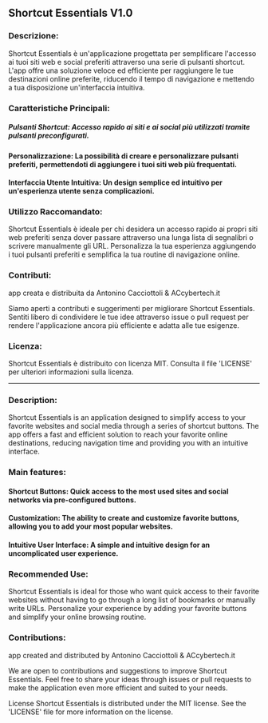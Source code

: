 ## Shortcut Essentials V1.0  
### Descrizione:
Shortcut Essentials è un'applicazione progettata per semplificare l'accesso ai tuoi siti web e social preferiti attraverso una serie di pulsanti shortcut. L'app offre una soluzione veloce ed efficiente per raggiungere le tue destinazioni online preferite, riducendo il tempo di navigazione e mettendo a tua disposizione un'interfaccia intuitiva.

### Caratteristiche Principali:
##### Pulsanti Shortcut: Accesso rapido ai siti e ai social più utilizzati tramite pulsanti preconfigurati.

#### Personalizzazione: La possibilità di creare e personalizzare pulsanti preferiti, permettendoti di aggiungere i tuoi siti web più frequentati.

#### Interfaccia Utente Intuitiva: Un design semplice ed intuitivo per un'esperienza utente senza complicazioni.

### Utilizzo Raccomandato:
Shortcut Essentials è ideale per chi desidera un accesso rapido ai propri siti web preferiti senza dover passare attraverso una lunga lista di segnalibri o scrivere manualmente gli URL. Personalizza la tua esperienza aggiungendo i tuoi pulsanti preferiti e semplifica la tua routine di navigazione online.

### Contributi:
app creata e distribuita da Antonino Cacciottoli & ACcybertech.it

Siamo aperti a contributi e suggerimenti per migliorare Shortcut Essentials. Sentiti libero di condividere le tue idee attraverso issue o pull request per rendere l'applicazione ancora più efficiente e adatta alle tue esigenze.

### Licenza:
Shortcut Essentials è distribuito con licenza MIT. Consulta il file 'LICENSE' per ulteriori informazioni sulla licenza.

-------------------------------------------------------------------------------------------------

### Description:
Shortcut Essentials is an application designed to simplify access to your favorite websites and social media through a series of shortcut buttons. The app offers a fast and efficient solution to reach your favorite online destinations, reducing navigation time and providing you with an intuitive interface.

### Main features:
#### Shortcut Buttons: Quick access to the most used sites and social networks via pre-configured buttons.

#### Customization: The ability to create and customize favorite buttons, allowing you to add your most popular websites.

#### Intuitive User Interface: A simple and intuitive design for an uncomplicated user experience.

### Recommended Use:
Shortcut Essentials is ideal for those who want quick access to their favorite websites without having to go through a long list of bookmarks or manually write URLs. Personalize your experience by adding your favorite buttons and simplify your online browsing routine.

### Contributions:
app created and distributed by Antonino Cacciottoli & ACcybertech.it 

We are open to contributions and suggestions to improve Shortcut Essentials. Feel free to share your ideas through issues or pull requests to make the application even more efficient and suited to your needs.

License
Shortcut Essentials is distributed under the MIT license. See the 'LICENSE' file for more information on the license.
